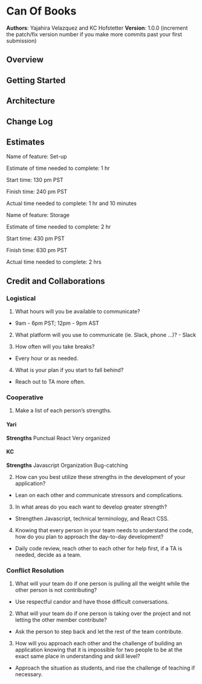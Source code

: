 # Can Of Books

**Authors**: Yajahira Velazquez and KC Hofstetter
**Version**: 1.0.0 (increment the patch/fix version number if you make more commits past your first submission)

## Overview
<!-- Provide a high level overview of what this application is and why you are building it, beyond the fact that it's an assignment for this class. (i.e. What's your problem domain?) -->

## Getting Started
<!-- What are the steps that a user must take in order to build this app on their own machine and get it running? -->

## Architecture
<!-- Provide a detailed description of the application design. What technologies (languages, libraries, etc) you're using, and any other relevant design information. -->

## Change Log
<!-- Use this area to document the iterative changes made to your application as each feature is successfully implemented. Use time stamps. Here's an example:

01-01-2001 4:59pm - Application now has a fully-functional express server, with a GET route for the location resource. -->

## Estimates

Name of feature: Set-up

Estimate of time needed to complete: 1 hr

Start time: 130 pm PST

Finish time: 240 pm PST

Actual time needed to complete: 1 hr and 10 minutes

Name of feature: Storage

Estimate of time needed to complete: 2 hr

Start time: 430 pm PST

Finish time: 630 pm PST

Actual time needed to complete: 2 hrs

## Credit and Collaborations

### Logistical

1. What hours will you be available to communicate? 
- 9am - 6pm PST; 12pm - 9pm AST

2. What platform will you use to communicate (ie. Slack, phone …)? - Slack

3. How often will you take breaks? 
- Every hour or as needed.

4. What is your plan if you start to fall behind? 
- Reach out to TA more often.


### Cooperative

1. Make a list of each person’s strengths.

#### Yari
**Strengths**
Punctual
React
Very organized

#### KC
**Strengths**
Javascript 
Organization 
Bug-catching

2. How can you best utilize these strengths in the development of your application?
- Lean on each other and communicate stressors and complications.

3. In what areas do you each want to develop greater strength?
- Strengthen Javascript, technical terminology, and React CSS.

4. Knowing that every person in your team needs to understand the code, how do you plan to approach the day-to-day development?
- Daily code review, reach other to each other for help first, if a TA is needed, decide as a team.

### Conflict Resolution

1. What will your team do if one person is pulling all the weight while the other person is not contributing?
- Use respectful candor and have those difficult conversations.

2. What will your team do if one person is taking over the project and not letting the other member contribute?
- Ask the person to step back and let the rest of the team contribute.

3. How will you approach each other and the challenge of building an application knowing that it is impossible for two people to be at the exact same place in understanding and skill level?
- Approach the situation as students, and rise the challenge of teaching if necessary.


